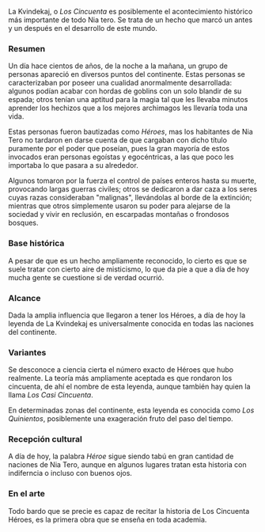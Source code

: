 La Kvindekaj, o _Los Cincuenta_ es posiblemente el acontecimiento histórico más importante de todo Nia tero. Se trata de un hecho que marcó un antes y un después en el desarrollo de este mundo.

### Resumen

Un día hace cientos de años, de la noche a la mañana, un grupo de personas apareció en diversos puntos del continente. Estas personas se caracterizaban por poseer una cualidad anormalmente desarrollada: algunos podían acabar con hordas de goblins con un solo blandir de su espada; otros tenían una aptitud para la magia tal que les llevaba minutos aprender los hechizos que a los mejores archimagos les llevaría toda una vida.

Estas personas fueron bautizadas como _Héroes_, mas los habitantes de Nia Tero no tardaron en darse cuenta de que cargaban con dicho título puramente por el poder que poseían, pues la gran mayoría de estos invocados eran personas egoístas y egocéntricas, a las que poco les importaba lo que pasara a su alrededor.

Algunos tomaron por la fuerza el control de países enteros hasta su muerte, provocando largas guerras civiles; otros se dedicaron a dar caza a los seres cuyas razas consideraban "malignas", llevándolas al borde de la extinción; mientras que otros simplemente usaron su poder para alejarse de la sociedad y vivir en reclusión, en escarpadas montañas o frondosos bosques.

### Base histórica

A pesar de que es un hecho ampliamente reconocido, lo cierto es que se suele tratar con cierto aire de misticismo, lo que da pie a que a día de hoy mucha gente se cuestione si de verdad ocurrió.

### Alcance

Dada la amplia influencia que llegaron a tener los Héroes, a día de hoy la leyenda de La Kvindekaj es universalmente conocida en todas las naciones del continente.

### Variantes

Se desconoce a ciencia cierta el número exacto de Héroes que hubo realmente. La teoría más ampliamente aceptada es que rondaron los cincuenta, de ahí el nombre de esta leyenda, aunque también hay quien la llama _Los Casi Cincuenta_.

En determinadas zonas del continente, esta leyenda es conocida como _Los Quinientos_, posiblemente una exageración fruto del paso del tiempo.

### Recepción cultural

A día de hoy, la palabra _Héroe_ sigue siendo tabú en gran cantidad de naciones de Nia Tero, aunque en algunos lugares tratan esta historia con indiferncia o incluso con buenos ojos.

### En el arte

Todo bardo que se precie es capaz de recitar la historia de Los Cincuenta Héroes, es la primera obra que se enseña en toda academia.